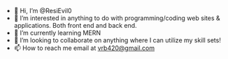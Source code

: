 - 👋 Hi, I’m @ResiEvil0
- 👀 I’m interested in anything to do with programming/coding web sites & applications. Both front end and back end.
- 🌱 I’m currently learning MERN 
- 💞️ I’m looking to collaborate on anything where I can utilize my skill sets!
- 📫 How to reach me email at vrb420@gmail.com

<!---
ResiEvil0/ResiEvil0 is a ✨ special ✨ repository because its `README.md` (this file) appears on your GitHub profile.
You can click the Preview link to take a look at your changes.
--->
